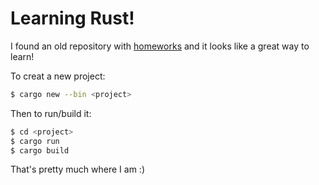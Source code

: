 # Learning Rust!

I found an old repository with [homeworks](https://github.com/cis198-2016s)
and it looks like a great way to learn!

To creat a new project:

```bash
$ cargo new --bin <project>
```

Then to run/build it:

```bash
$ cd <project>
$ cargo run
$ cargo build
```

That's pretty much where I am :)
